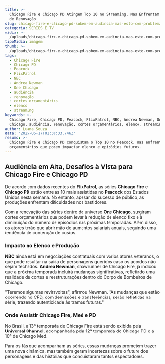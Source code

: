 ```yaml
---
title: >-
  Chicago Fire e Chicago PD Atingem Top 10 no Streaming, Mas Enfrentam Desafios
  de Renovação
slug: chicago-fire-e-chicago-pd-sobem-em-audincia-mas-esto-com-problemas
categoria: SÉRIES E TV
midia: >-
  /uploads/chicago-fire-e-chicago-pd-sobem-em-audincia-mas-esto-com-problemas-thumb.png
tipoMidia: imagem
thumb: >-
  /uploads/chicago-fire-e-chicago-pd-sobem-em-audincia-mas-esto-com-problemas-thumb.png
tags:
  - Chicago Fire
  - Chicago PD
  - Peacock
  - FlixPatrol
  - NBC
  - Andrea Newman
  - One Chicago
  - audiência
  - renovação
  - cortes orçamentários
  - elenco
  - streaming
keywords: >-
  Chicago Fire, Chicago PD, Peacock, FlixPatrol, NBC, Andrea Newman, One
  Chicago, audiência, renovação, cortes orçamentários, elenco, streaming
author: Luana Souza
data: '2025-06-17T01:30:33.746Z'
resumo: >-
  Chicago Fire e Chicago PD conquistam o Top 10 no Peacock, mas enfrentam cortes
  orçamentários que podem impactar elenco e episódios futuros.
---
```


## Audiência em Alta, Desafios à Vista para Chicago Fire e Chicago PD

De acordo com dados recentes do **FlixPatrol**, as séries **Chicago Fire** e **Chicago PD** estão entre as 10 mais assistidas no **Peacock** dos Estados Unidos nesta semana. No entanto, apesar do sucesso de público, as produções enfrentam dificuldades nos bastidores.

Com a renovação das séries dentro do universo **One Chicago**, surgiram cortes orçamentários que podem levar à redução de elenco fixo e à diminuição do número de episódios nas próximas temporadas. Além disso, os atores terão que abrir mão de aumentos salariais anuais, seguindo uma tendência de contenção de custos.

### Impacto no Elenco e Produção

**NBC** ainda está em negociações contratuais com vários atores veteranos, o que pode resultar na saída de personagens queridos caso os acordos não sejam fechados. **Andrea Newman**, showrunner de Chicago Fire, já indicou que a próxima temporada incluirá mudanças significativas, refletindo uma realidade de cortes e reestruturações dentro do Corpo de Bombeiros de Chicago.

"Teremos algumas reviravoltas", afirmou Newman. "As mudanças que estão ocorrendo no CFD, com demissões e transferências, serão refletidas na série, trazendo autenticidade às tramas futuras."

### Onde Assistir Chicago Fire, Med e PD

No Brasil, a 13ª temporada de Chicago Fire está sendo exibida pela **Universal Channel**, acompanhada pela 12ª temporada de Chicago PD e a 10ª de Chicago Med.

Para os fãs que acompanham as séries, essas mudanças prometem trazer uma nova dinâmica, mas também geram incertezas sobre o futuro dos personagens e das histórias que conquistaram tantos espectadores.

